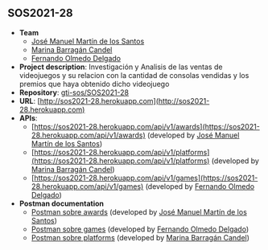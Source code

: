 ## SOS2021-28


- **Team**
  - [José Manuel Martín de los Santos](https://github.com/spartano27)
  - [Marina Barragán Candel](https://github.com/MarinaBC)
  - [Fernando Olmedo Delgado](https://github.com/Fernasilver)
- **Project description**: Investigación y Analisis de las ventas de videojuegos y su relacion con la cantidad de consolas vendidas y los premios que haya obtenido dicho videojuego
- **Repository**: [gti-sos/SOS2021-28](https://github.com/gti-sos/SOS2021-28)
- **URL**: [http://sos2021-28.herokuapp.com](http://sos2021-28.herokuapp.com)
- **APIs**:
    - [https://sos2021-28.herokuapp.com/api/v1/awards](https://sos2021-28.herokuapp.com/api/v1/awards) (developed by [José Manuel Martín de los Santos](https://github.com/spartano27))
    - [https://sos2021-28.herokuapp.com/api/v1/platforms](https://sos2021-28.herokuapp.com/api/v1/platforms) (developed by [Marina Barragán Candel](https://github.com/MarinaBC))
    - [https://sos2021-28.herokuapp.com/api/v1/games](https://sos2021-28.herokuapp.com/api/v1/games) (developed by [Fernando Olmedo Delgado](https://github.com/Fernasilver))
- **Postman documentation**
    - [Postman sobre awards](https://documenter.getpostman.com/view/14941757/TzJoE12q) (developed by [José Manuel Martín de los Santos](https://github.com/spartano27))
    - [Postman sobre games](https://documenter.getpostman.com/view/14967482/TzJu8cmV) (developed by [Fernando Olmedo Delgado](https://github.com/Fernasilver))
    - [Postman sobre platforms](https://documenter.getpostman.com/view/14944973/TzJsexb1) (developed by [Marina Barragán Candel](https://github.com/MarinaBC))

